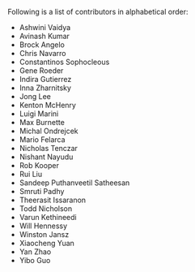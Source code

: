 Following is a list of contributors in alphabetical order:

- Ashwini Vaidya
- Avinash Kumar
- Brock Angelo
- Chris Navarro
- Constantinos Sophocleous
- Gene Roeder
- Indira Gutierrez
- Inna Zharnitsky
- Jong Lee
- Kenton McHenry
- Luigi Marini
- Max Burnette
- Michal Ondrejcek
- Mario Felarca
- Nicholas Tenczar
- Nishant Nayudu
- Rob Kooper
- Rui Liu
- Sandeep Puthanveetil Satheesan
- Smruti Padhy
- Theerasit Issaranon
- Todd Nicholson
- Varun Kethineedi
- Will Hennessy
- Winston Jansz
- Xiaocheng Yuan
- Yan Zhao
- Yibo Guo


